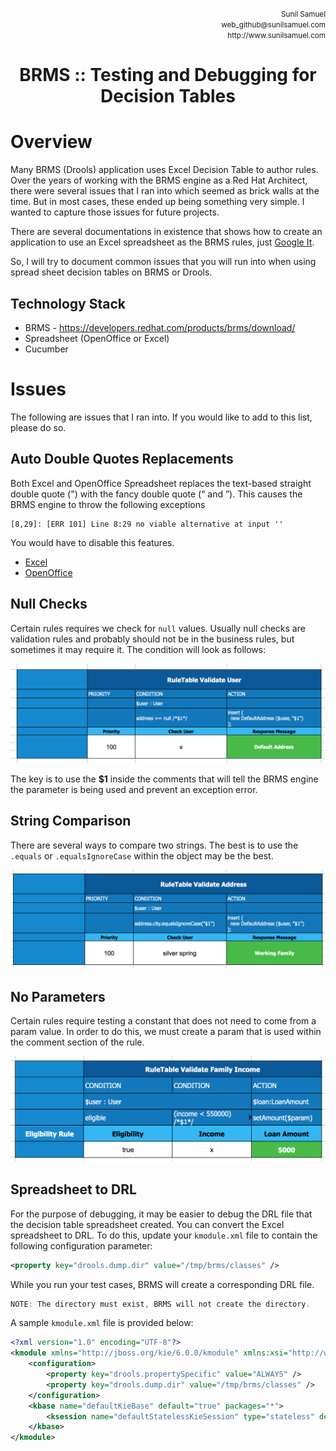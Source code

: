<p align='right'>
<small>Sunil Samuel<br>
web_github@sunilsamuel.com<br>
http://www.sunilsamuel.com
</small>
</p>

**<h1 align='center'>BRMS :: Testing and Debugging for Decision Tables</h1>**

# Overview

Many BRMS (Drools) application uses Excel Decision Table to author rules.  Over the years of working with the BRMS engine as a Red Hat Architect, there were several issues that I ran into which seemed as brick walls at the time.  But in most cases, these ended up being something very simple.  I wanted to capture those issues for future projects.

There are several documentations in existence that shows how to create an application to use an Excel spreadsheet as the BRMS rules, just <a href="https://www.google.com/search?q=decision+table+spreadsheet+brms" target="_blank">Google It</a>.

So, I will try to document common issues that you will run into when using spread sheet decision tables on BRMS or Drools.

## Technology Stack

* BRMS - <a href="https://developers.redhat.com/products/brms/download" target="_blank">https://developers.redhat.com/products/brms/download/</a>
* Spreadsheet (OpenOffice or Excel)
* Cucumber 

# Issues

The following are issues that I ran into.  If you would like to add to this list, please do so.

## Auto Double Quotes Replacements

Both Excel and OpenOffice Spreadsheet replaces the text-based straight double quote (") with the fancy double quote (&ldquo; and &rdquo;).  This causes the BRMS engine to throw the following exceptions

```
[8,29]: [ERR 101] Line 8:29 no viable alternative at input ''
```

You would have to disable this features.

* <a href="https://support.office.com/en-us/article/Change-curly-quotes-to-straight-quotes-and-vice-versa-017963a0-bc5f-486b-9c9d-0ec511a8fb8f" target="_blank">Excel</a>
* <a href="https://superuser.com/questions/643516/preventing-libreoffice-from-using-smart-quotes-instead-of-dumb-straight" target="_blank">OpenOffice</a>

## Null Checks

Certain rules requires we check for `null` values.  Usually null checks are validation rules and probably should not be in the business rules, but sometimes it may require it.  The condition will look as follows:

<img src="Documentation/gfx/null-check.png">

The key is to use the <b>$1</b> inside the comments that will tell the BRMS engine the parameter is being used and prevent an exception error.

## String Comparison

There are several ways to compare two strings.  The best is to use the `.equals` or `.equalsIgnoreCase` within the object may be the best.

<img src="Documentation/gfx/string-comparison.png">

## No Parameters

Certain rules require testing a constant that does not need to come from a param value.  In order to do this, we must create a param that is used within the comment section of the rule.

<img src="Documentation/gfx/no-param.png">

## Spreadsheet to DRL

For the purpose of debugging, it may be easier to debug the DRL file that the decision table spreadsheet created.  You can convert the Excel spreadsheet to DRL.  To do this, update your `kmodule.xml` file to contain the following configuration parameter:

```xml
<property key="drools.dump.dir" value="/tmp/brms/classes" />
```

While you run your test cases, BRMS will create a corresponding DRL file.

```javascript
NOTE: The directory must exist, BRMS will not create the directory.
```

A sample `kmodule.xml` file is provided below:

```xml
<?xml version="1.0" encoding="UTF-8"?>
<kmodule xmlns="http://jboss.org/kie/6.0.0/kmodule" xmlns:xsi="http://www.w3.org/2001/XMLSchema-instance">
	<configuration>
		<property key="drools.propertySpecific" value="ALWAYS" />
		<property key="drools.dump.dir" value="/tmp/brms/classes" />
	</configuration>
	<kbase name="defaultKieBase" default="true" packages="*">
		<ksession name="defaultStatelessKieSession" type="stateless" default="true" />
	</kbase>
</kmodule>
```